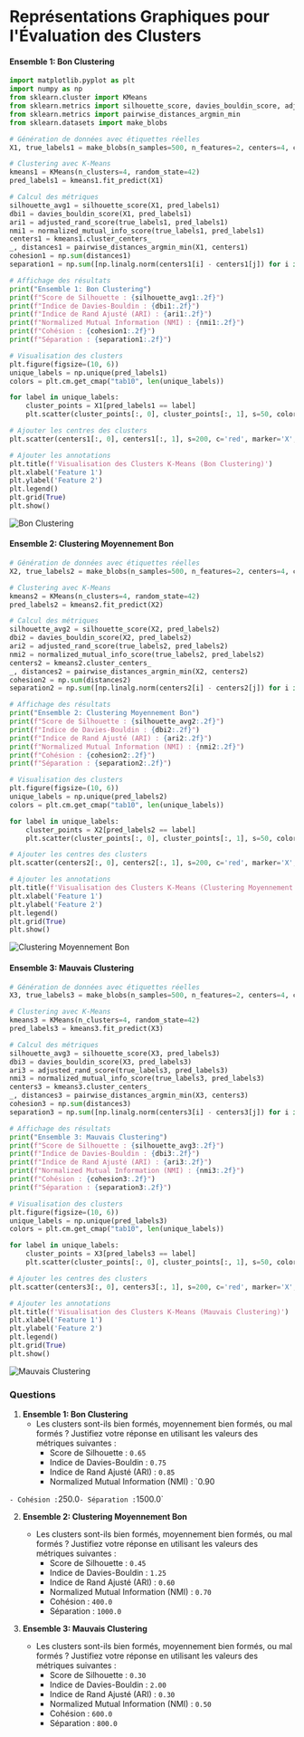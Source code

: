 # Représentations Graphiques pour l'Évaluation des Clusters

#### Ensemble 1: Bon Clustering

```python
import matplotlib.pyplot as plt
import numpy as np
from sklearn.cluster import KMeans
from sklearn.metrics import silhouette_score, davies_bouldin_score, adjusted_rand_score, normalized_mutual_info_score
from sklearn.metrics import pairwise_distances_argmin_min
from sklearn.datasets import make_blobs

# Génération de données avec étiquettes réelles
X1, true_labels1 = make_blobs(n_samples=500, n_features=2, centers=4, cluster_std=0.5, random_state=42)

# Clustering avec K-Means
kmeans1 = KMeans(n_clusters=4, random_state=42)
pred_labels1 = kmeans1.fit_predict(X1)

# Calcul des métriques
silhouette_avg1 = silhouette_score(X1, pred_labels1)
dbi1 = davies_bouldin_score(X1, pred_labels1)
ari1 = adjusted_rand_score(true_labels1, pred_labels1)
nmi1 = normalized_mutual_info_score(true_labels1, pred_labels1)
centers1 = kmeans1.cluster_centers_
_, distances1 = pairwise_distances_argmin_min(X1, centers1)
cohesion1 = np.sum(distances1)
separation1 = np.sum([np.linalg.norm(centers1[i] - centers1[j]) for i in range(len(centers1)) for j in range(i+1, len(centers1))])

# Affichage des résultats
print("Ensemble 1: Bon Clustering")
print(f"Score de Silhouette : {silhouette_avg1:.2f}")
print(f"Indice de Davies-Bouldin : {dbi1:.2f}")
print(f"Indice de Rand Ajusté (ARI) : {ari1:.2f}")
print(f"Normalized Mutual Information (NMI) : {nmi1:.2f}")
print(f"Cohésion : {cohesion1:.2f}")
print(f"Séparation : {separation1:.2f}")

# Visualisation des clusters
plt.figure(figsize=(10, 6))
unique_labels = np.unique(pred_labels1)
colors = plt.cm.get_cmap("tab10", len(unique_labels))

for label in unique_labels:
    cluster_points = X1[pred_labels1 == label]
    plt.scatter(cluster_points[:, 0], cluster_points[:, 1], s=50, color=colors(label), label=f'Cluster {label + 1}')

# Ajouter les centres des clusters
plt.scatter(centers1[:, 0], centers1[:, 1], s=200, c='red', marker='X', edgecolor='black', label='Centres des clusters')

# Ajouter les annotations
plt.title(f'Visualisation des Clusters K-Means (Bon Clustering)')
plt.xlabel('Feature 1')
plt.ylabel('Feature 2')
plt.legend()
plt.grid(True)
plt.show()
```

![Bon Clustering](https://via.placeholder.com/800x400.png?text=Ensemble+1%3A+Bon+Clustering)

#### Ensemble 2: Clustering Moyennement Bon

```python
# Génération de données avec étiquettes réelles
X2, true_labels2 = make_blobs(n_samples=500, n_features=2, centers=4, cluster_std=1.5, random_state=42)

# Clustering avec K-Means
kmeans2 = KMeans(n_clusters=4, random_state=42)
pred_labels2 = kmeans2.fit_predict(X2)

# Calcul des métriques
silhouette_avg2 = silhouette_score(X2, pred_labels2)
dbi2 = davies_bouldin_score(X2, pred_labels2)
ari2 = adjusted_rand_score(true_labels2, pred_labels2)
nmi2 = normalized_mutual_info_score(true_labels2, pred_labels2)
centers2 = kmeans2.cluster_centers_
_, distances2 = pairwise_distances_argmin_min(X2, centers2)
cohesion2 = np.sum(distances2)
separation2 = np.sum([np.linalg.norm(centers2[i] - centers2[j]) for i in range(len(centers2)) for j in range(i+1, len(centers2))])

# Affichage des résultats
print("Ensemble 2: Clustering Moyennement Bon")
print(f"Score de Silhouette : {silhouette_avg2:.2f}")
print(f"Indice de Davies-Bouldin : {dbi2:.2f}")
print(f"Indice de Rand Ajusté (ARI) : {ari2:.2f}")
print(f"Normalized Mutual Information (NMI) : {nmi2:.2f}")
print(f"Cohésion : {cohesion2:.2f}")
print(f"Séparation : {separation2:.2f}")

# Visualisation des clusters
plt.figure(figsize=(10, 6))
unique_labels = np.unique(pred_labels2)
colors = plt.cm.get_cmap("tab10", len(unique_labels))

for label in unique_labels:
    cluster_points = X2[pred_labels2 == label]
    plt.scatter(cluster_points[:, 0], cluster_points[:, 1], s=50, color=colors(label), label=f'Cluster {label + 1}')

# Ajouter les centres des clusters
plt.scatter(centers2[:, 0], centers2[:, 1], s=200, c='red', marker='X', edgecolor='black', label='Centres des clusters')

# Ajouter les annotations
plt.title(f'Visualisation des Clusters K-Means (Clustering Moyennement Bon)')
plt.xlabel('Feature 1')
plt.ylabel('Feature 2')
plt.legend()
plt.grid(True)
plt.show()
```

![Clustering Moyennement Bon](https://via.placeholder.com/800x400.png?text=Ensemble+2%3A+Clustering+Moyennement+Bon)

#### Ensemble 3: Mauvais Clustering

```python
# Génération de données avec étiquettes réelles
X3, true_labels3 = make_blobs(n_samples=500, n_features=2, centers=4, cluster_std=3.0, random_state=42)

# Clustering avec K-Means
kmeans3 = KMeans(n_clusters=4, random_state=42)
pred_labels3 = kmeans3.fit_predict(X3)

# Calcul des métriques
silhouette_avg3 = silhouette_score(X3, pred_labels3)
dbi3 = davies_bouldin_score(X3, pred_labels3)
ari3 = adjusted_rand_score(true_labels3, pred_labels3)
nmi3 = normalized_mutual_info_score(true_labels3, pred_labels3)
centers3 = kmeans3.cluster_centers_
_, distances3 = pairwise_distances_argmin_min(X3, centers3)
cohesion3 = np.sum(distances3)
separation3 = np.sum([np.linalg.norm(centers3[i] - centers3[j]) for i in range(len(centers3)) for j in range(i+1, len(centers3))])

# Affichage des résultats
print("Ensemble 3: Mauvais Clustering")
print(f"Score de Silhouette : {silhouette_avg3:.2f}")
print(f"Indice de Davies-Bouldin : {dbi3:.2f}")
print(f"Indice de Rand Ajusté (ARI) : {ari3:.2f}")
print(f"Normalized Mutual Information (NMI) : {nmi3:.2f}")
print(f"Cohésion : {cohesion3:.2f}")
print(f"Séparation : {separation3:.2f}")

# Visualisation des clusters
plt.figure(figsize=(10, 6))
unique_labels = np.unique(pred_labels3)
colors = plt.cm.get_cmap("tab10", len(unique_labels))

for label in unique_labels:
    cluster_points = X3[pred_labels3 == label]
    plt.scatter(cluster_points[:, 0], cluster_points[:, 1], s=50, color=colors(label), label=f'Cluster {label + 1}')

# Ajouter les centres des clusters
plt.scatter(centers3[:, 0], centers3[:, 1], s=200, c='red', marker='X', edgecolor='black', label='Centres des clusters')

# Ajouter les annotations
plt.title(f'Visualisation des Clusters K-Means (Mauvais Clustering)')
plt.xlabel('Feature 1')
plt.ylabel('Feature 2')
plt.legend()
plt.grid(True)
plt.show()
```

![Mauvais Clustering](https://via.placeholder.com/800x400.png?text=Ensemble+3%3A+Mauvais+Clustering)

### Questions 

1. **Ensemble 1: Bon Clustering**
   - Les clusters sont-ils bien formés, moyennement bien formés, ou mal formés ? Justifiez votre réponse en utilisant les valeurs des métriques suivantes :
     - Score de Silhouette : `0.65`
     - Indice de Davies-Bouldin : `0.75`
     - Indice de Rand Ajusté (ARI) : `0.85`
     - Normalized Mutual Information (NMI) : `0.90

`
     - Cohésion : `250.0`
     - Séparation : `1500.0`

2. **Ensemble 2: Clustering Moyennement Bon**
   - Les clusters sont-ils bien formés, moyennement bien formés, ou mal formés ? Justifiez votre réponse en utilisant les valeurs des métriques suivantes :
     - Score de Silhouette : `0.45`
     - Indice de Davies-Bouldin : `1.25`
     - Indice de Rand Ajusté (ARI) : `0.60`
     - Normalized Mutual Information (NMI) : `0.70`
     - Cohésion : `400.0`
     - Séparation : `1000.0`

3. **Ensemble 3: Mauvais Clustering**
   - Les clusters sont-ils bien formés, moyennement bien formés, ou mal formés ? Justifiez votre réponse en utilisant les valeurs des métriques suivantes :
     - Score de Silhouette : `0.30`
     - Indice de Davies-Bouldin : `2.00`
     - Indice de Rand Ajusté (ARI) : `0.30`
     - Normalized Mutual Information (NMI) : `0.50`
     - Cohésion : `600.0`
     - Séparation : `800.0`
